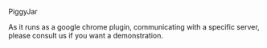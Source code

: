 PiggyJar


As it runs as a google chrome plugin, communicating with a specific server, please consult us if you want a demonstration.